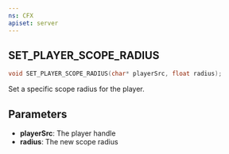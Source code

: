 ```yaml
---
ns: CFX
apiset: server
---
```

## SET_PLAYER_SCOPE_RADIUS

```c
void SET_PLAYER_SCOPE_RADIUS(char* playerSrc, float radius);
```

Set a specific scope radius for the player.

## Parameters
* **playerSrc**: The player handle
* **radius**: The new scope radius
